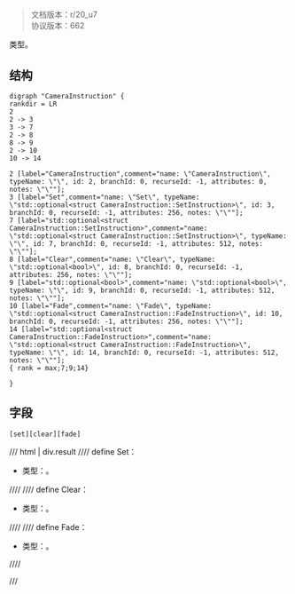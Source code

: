 # <!-- md:samp CameraInstruction -->

> 文档版本：r/20_u7<br/>协议版本：662

<!-- md:samp CameraInstruction -->类型。

## 结构

```viz
digraph "CameraInstruction" {
rankdir = LR
2
2 -> 3
3 -> 7
2 -> 8
8 -> 9
2 -> 10
10 -> 14

2 [label="CameraInstruction",comment="name: \"CameraInstruction\", typeName: \"\", id: 2, branchId: 0, recurseId: -1, attributes: 0, notes: \"\""];
3 [label="Set",comment="name: \"Set\", typeName: \"std::optional<struct CameraInstruction::SetInstruction>\", id: 3, branchId: 0, recurseId: -1, attributes: 256, notes: \"\""];
7 [label="std::optional<struct CameraInstruction::SetInstruction>",comment="name: \"std::optional<struct CameraInstruction::SetInstruction>\", typeName: \"\", id: 7, branchId: 0, recurseId: -1, attributes: 512, notes: \"\""];
8 [label="Clear",comment="name: \"Clear\", typeName: \"std::optional<bool>\", id: 8, branchId: 0, recurseId: -1, attributes: 256, notes: \"\""];
9 [label="std::optional<bool>",comment="name: \"std::optional<bool>\", typeName: \"\", id: 9, branchId: 0, recurseId: -1, attributes: 512, notes: \"\""];
10 [label="Fade",comment="name: \"Fade\", typeName: \"std::optional<struct CameraInstruction::FadeInstruction>\", id: 10, branchId: 0, recurseId: -1, attributes: 256, notes: \"\""];
14 [label="std::optional<struct CameraInstruction::FadeInstruction>",comment="name: \"std::optional<struct CameraInstruction::FadeInstruction>\", typeName: \"\", id: 14, branchId: 0, recurseId: -1, attributes: 512, notes: \"\""];
{ rank = max;7;9;14}

}

```

## 字段

```title='CameraInstruction'
[set][clear][fade]
```

/// html | div.result
//// define
Set：[<!-- md:samp std::optional&lt;struct CameraInstruction::SetInstruction&gt; -->](../types/std__optional_struct_camerainstruction__setinstruction_.md)

- 类型：<!-- md:samp std::optional&lt;struct CameraInstruction::SetInstruction&gt; -->。


////
//// define
Clear：[<!-- md:samp std::optional&lt;bool&gt; -->](../types/std__optional_bool_.md)

- 类型：<!-- md:samp std::optional&lt;bool&gt; -->。


////
//// define
Fade：[<!-- md:samp std::optional&lt;struct CameraInstruction::FadeInstruction&gt; -->](../types/std__optional_struct_camerainstruction__fadeinstruction_.md)

- 类型：<!-- md:samp std::optional&lt;struct CameraInstruction::FadeInstruction&gt; -->。


////

///

